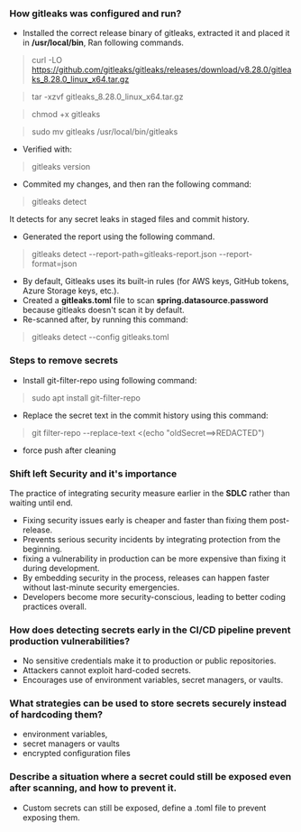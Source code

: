### How gitleaks was configured and run?

- Installed the correct release binary of gitleaks, extracted it and placed it in **/usr/local/bin**, Ran following commands.
> curl -LO https://github.com/gitleaks/gitleaks/releases/download/v8.28.0/gitleaks_8.28.0_linux_x64.tar.gz

> tar -xzvf gitleaks_8.28.0_linux_x64.tar.gz

> chmod +x gitleaks

> sudo mv gitleaks /usr/local/bin/gitleaks

- Verified with:
> gitleaks version

- Commited my changes, and then ran the following command:
> gitleaks detect

It detects for any secret leaks in staged files and commit history.

- Generated the report using the following command.
> gitleaks detect --report-path=gitleaks-report.json --report-format=json

- By default, Gitleaks uses its built-in rules (for AWS keys, GitHub tokens, Azure Storage keys, etc.).
- Created a **gitleaks.toml** file to scan **spring.datasource.password** because gitleaks doesn't scan it by default.
- Re-scanned after, by running this command:
> gitleaks detect --config gitleaks.toml

### Steps to remove secrets
- Install git-filter-repo using following command:
> sudo apt install git-filter-repo

- Replace the secret text in the commit history using this command: 
> git filter-repo --replace-text <(echo "oldSecret==>REDACTED")

- force push after cleaning

### Shift left Security and it's importance

The practice of integrating security measure earlier in the **SDLC** rather than waiting until 
end.

- Fixing security issues early is cheaper and faster than fixing them post-release.
- Prevents serious security incidents by integrating protection from the beginning.
- fixing a vulnerability in production can be more expensive than fixing it during development.
- By embedding security in the process, releases can happen faster without last-minute security emergencies.
- Developers become more security-conscious, leading to better coding practices overall.

### How does detecting secrets early in the CI/CD pipeline prevent production vulnerabilities?

- No sensitive credentials make it to production or public repositories.
- Attackers cannot exploit hard-coded secrets.
- Encourages use of environment variables, secret managers, or vaults.

### What strategies can be used to store secrets securely instead of hardcoding them?

- environment variables, 
- secret managers or vaults 
- encrypted configuration files

### Describe a situation where a secret could still be exposed even after scanning, and how to prevent it.

- Custom secrets can still be exposed, define a .toml file to prevent exposing them.


